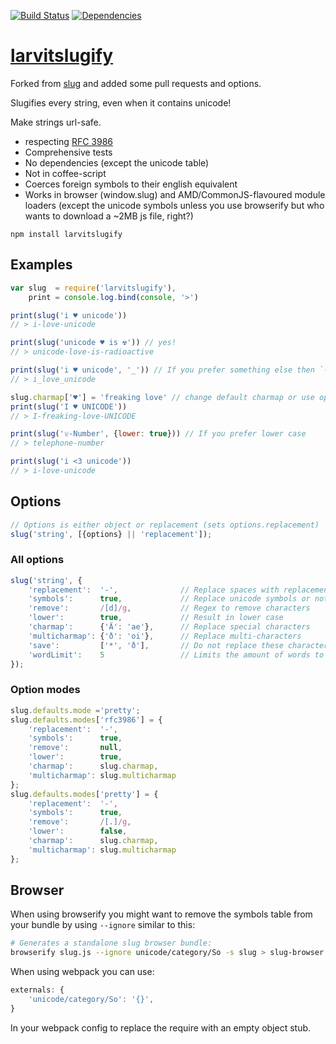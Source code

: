[![Build Status](https://travis-ci.org/larvit/larvitslugify.svg?branch=master)](https://travis-ci.org/larvit/larvitslugify) [![Dependencies](https://david-dm.org/larvit/larvitslugify.svg)](https://david-dm.org/larvit/larvitslugify.svg)

# [larvitslugify](https://github.com/larvit/larvitslugify)

Forked from [slug](https://github.com/dodo/node-slug) and added some pull requests and options.

Slugifies every string, even when it contains unicode!

Make strings url-safe.

- respecting [RFC 3986](https://tools.ietf.org/html/rfc3986)
- Comprehensive tests
- No dependencies (except the unicode table)
- Not in coffee-script
- Coerces foreign symbols to their english equivalent
- Works in browser (window.slug) and AMD/CommonJS-flavoured module loaders (except the unicode symbols unless you use browserify but who wants to download a ~2MB js file, right?)

```
npm install larvitslugify
```

## Examples

```javascript
var slug  = require('larvitslugify'),
    print = console.log.bind(console, '>')

print(slug('i ♥ unicode'))
// > i-love-unicode

print(slug('unicode ♥ is ☢')) // yes!
// > unicode-love-is-radioactive

print(slug('i ♥ unicode', '_')) // If you prefer something else then `-` as seperator
// > i_love_unicode

slug.charmap['♥'] = 'freaking love' // change default charmap or use option {charmap:{…}} as 2. argument
print(slug('I ♥ UNICODE'))
// > I-freaking-love-UNICODE

print(slug('☏-Number', {lower: true})) // If you prefer lower case
// > telephone-number

print(slug('i <3 unicode'))
// > i-love-unicode
```

## Options

```javascript
// Options is either object or replacement (sets options.replacement)
slug('string', [{options} || 'replacement']);
```

### All options

```javascript
slug('string', {
	'replacement':  '-',              // Replace spaces with replacement
	'symbols':      true,             // Replace unicode symbols or not
	'remove':       /[d]/g,           // Regex to remove characters
	'lower':        true,             // Result in lower case
	'charmap':      {'Ä': 'ae'},      // Replace special characters
	'multicharmap': {'ð': 'oi'},      // Replace multi-characters
	'save':         ['*', 'ð'],       // Do not replace these characters, also takes a string
	'wordLimit':    5                 // Limits the amount of words to this number
});
```

### Option modes

```javascript
slug.defaults.mode ='pretty';
slug.defaults.modes['rfc3986'] = {
	'replacement':  '-',
	'symbols':      true,
	'remove':       null,
	'lower':        true,
	'charmap':      slug.charmap,
	'multicharmap': slug.multicharmap
};
slug.defaults.modes['pretty'] = {
	'replacement':  '-',
	'symbols':      true,
	'remove':       /[.]/g,
	'lower':        false,
	'charmap':      slug.charmap,
	'multicharmap': slug.multicharmap
};
```

## Browser

When using browserify you might want to remove the symbols table from your bundle by using `--ignore` similar to this:
```bash
# Generates a standalone slug browser bundle:
browserify slug.js --ignore unicode/category/So -s slug > slug-browser.js
```

When using webpack you can use:
```javascript
externals: {
    'unicode/category/So': '{}',
}
```
In your webpack config to replace the require with an empty object stub.
